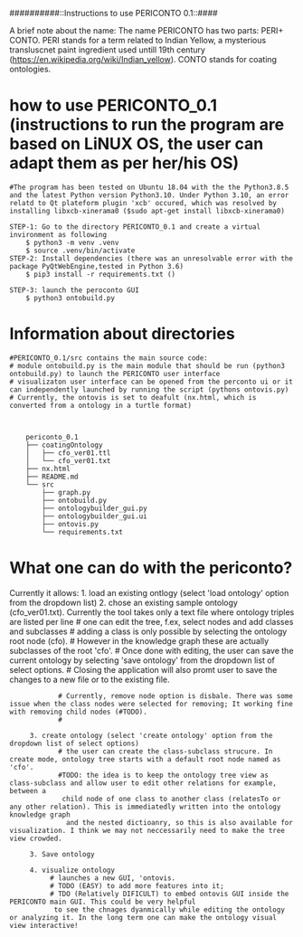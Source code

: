 ##########::Instructions to use PERICONTO 0.1::####

A brief note about the name: The name PERICONTO has two parts: PERI+ CONTO. 
PERI stands for a term related to Indian Yellow, 
a mysterious transluscnet paint ingredient used untill 19th century (https://en.wikipedia.org/wiki/Indian_yellow).
CONTO stands for coating ontologies.





# how to use PERICONTO_0.1 (instructions to run the program are based on LiNUX OS, the user can adapt them as per her/his OS)

    #The program has been tested on Ubuntu 18.04 with the the Python3.8.5 and the latest Python version Python3.10. Under Python 3.10, an error relatd to Qt plateform plugin 'xcb' occured, which was resolved by installing libxcb-xinerama0 ($sudo apt-get install libxcb-xinerama0)

    STEP-1: Go to the directory PERICONTO_0.1 and create a virtual invironment as following 
        $ python3 -m venv .venv
        $ source .venv/bin/activate
    STEP-2: Install dependencies (there was an unresolvable error with the package PyQtWebEngine,tested in Python 3.6)
        $ pip3 install -r requirements.txt ()

    STEP-3: launch the peroconto GUI
        $ python3 ontobuild.py


# Information about directories
    #PERICONTO_0.1/src contains the main source code:
    # module ontobuild.py is the main module that should be run (python3 ontobuild.py) to launch the PERICONTO user interface
    # visualizaton user interface can be opened from the perconto ui or it can independently launched by running the script (pythons ontovis.py)
    # Currently, the ontovis is set to deafult (nx.html, which is converted from a ontology in a turtle format)  



        periconto_0.1
        ├── coatingOntology
        │   ├── cfo_ver01.ttl
        │   └── cfo_ver01.txt
        ├── nx.html
        ├── README.md
        └── src
            ├── graph.py
            ├── ontobuild.py
            ├── ontologybuilder_gui.py
            ├── ontologybuilder_gui.ui
            ├── ontovis.py
            └── requirements.txt




# What one can do with the periconto?

  Currently it allows:
         1. load an existing ontlogy (select 'load ontology' option from the dropdown list)
         2. chose an existing sample ontology (cfo_ver01.txt). Currently the tool takes only a text file where ontology triples are listed per line
                # one can edit the tree, f.ex, select nodes and add classes and subclasses 
                # adding a class is only possible by selecting the ontology root node (cfo). 
                # However in the knowledge graph these are actually subclasses of the root 'cfo'.
                # Once done with editing, the user can save the current ontology by selecting 'save ontology' from the dropdown list of select options.
                # Closing the application will also promt user to save the changes to a new file or to the existing file.

                # Currently, remove node option is disbale. There was some issue when the class nodes were selected for removing; It working fine with removing child nodes (#TODO).
                #

         3. create ontology (select 'create ontology' option from the dropdown list of select options)
                # the user can create the class-subclass strucure. In create mode, ontology tree starts with a default root node named as 'cfo'.
                #TODO: the idea is to keep the ontology tree view as class-subclass and allow user to edit other relations for example, between a 
                 child node of one class to another class (relatesTo or any other relation). This is immediatedly written into the ontology knowledge graph 
                  and the nested dictioanry, so this is also available for visualization. I think we may not neccessarily need to make the tree view crowded.
                
         3. Save ontology

         4. visualize ontology
              # launches a new GUI, 'ontovis.
              # TODO (EASY) to add more features into it; 
              # TDO (Relatively DIFICULT) to embed ontovis GUI inside the PERICONTO main GUI. This could be very helpful
               to see the chnages dyanmically while editing the ontology or analyzing it. In the long term one can make the ontology visual view interactive!
